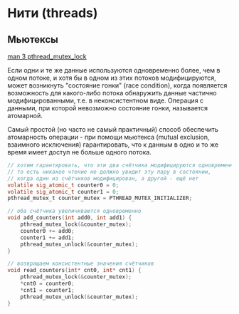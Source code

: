 # Нити (threads)

## Мьютексы

[man 3 pthread_mutex_lock](http://linux.die.net/man/3/pthread_mutex_lock)

Если одни и те же данные используются одновременно более, чем в одном потоке, и хотя бы в одном из этих потоков модифицируются, может возникнуть "состояние гонки" (race condition), когда появляется возможность для какого-либо потока обнаружить данные частично модифицированными, т.е. в неконсистентном виде. Операция с данными, при которой невозможно состояние гонки, называется атомарной.

Самый простой (но часто не самый практичный) способ обеспечить атомарность операции - при помощи мьютекса (mutual exclusion, взаимного исключения) гарантировать, что к данным в одно и то же время имеет доступ не больше одного потока.

```c
// хотим гарантировать, что эти два счётчика модифицируются одновременно, 
// то есть никакое чтение не должно увидит эту пару в состоянии, 
// когда один из счётчиков модифицирован, а другой - ещё нет
volatile sig_atomic_t counter0 = 0;
volatile sig_atomic_t counter1 = 0;
pthread_mutex_t counter_mutex = PTHREAD_MUTEX_INITIALIZER;

// оба счётчика увеличиваются одновременно
void add_counters(int add0, int add1) {
    pthread_mutex_lock(&counter_mutex);
    counter0 += add0;
    counter1 += add1;
    pthread_mutex_unlock(&counter_mutex);
}

// возвращаем консистентные значения счётчиков
void read_counters(int* cnt0, int* cnt1) {
    pthread_mutex_lock(&counter_mutex);
    *cnt0 = counter0;
    *cnt1 = counter1;
    pthread_mutex_unlock(&counter_mutex);
}
```

